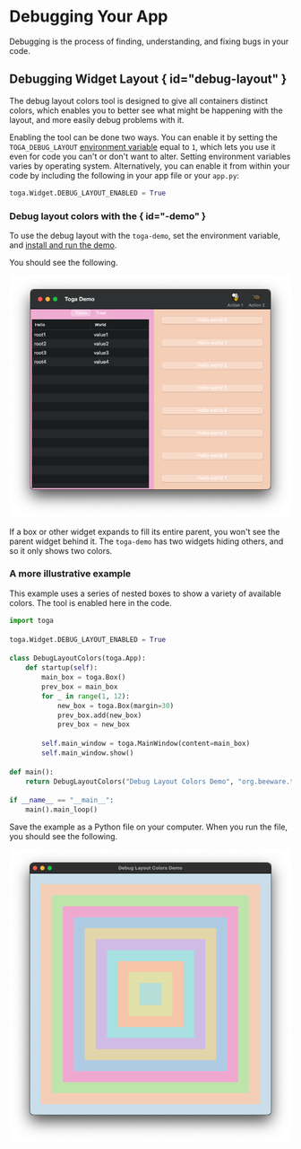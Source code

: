 # Debugging Your App

Debugging is the process of finding, understanding, and fixing bugs in
your code.

## Debugging Widget Layout  { id="debug-layout" }

The debug layout colors tool is designed to give all containers distinct
colors, which enables you to better see what might be happening with the
layout, and more easily debug problems with it.

Enabling the tool can be done two ways. You can enable it by setting the
`TOGA_DEBUG_LAYOUT` [environment
variable](https://superuser.com/questions/284342/what-are-path-and-other-environment-variables-and-how-can-i-set-or-use-them)
equal to `1`, which lets you use it even for code you can't or don't
want to alter. Setting environment variables varies by operating system.
Alternatively, you can enable it from within your code by including the
following in your app file or your `app.py`:

```python
toga.Widget.DEBUG_LAYOUT_ENABLED = True
```

### Debug layout colors with the  { id="-demo" }

To use the debug layout with the `toga-demo`, set the environment
variable, and
[install and run the demo](../tutorial/get-started).

You should see the following.

![image](../images/toga-demo-debug-layout-enabled.png)

If a box or other widget expands to fill its entire parent, you won't
see the parent widget behind it. The `toga-demo` has two widgets hiding
others, and so it only shows two colors.

### A more illustrative example

This example uses a series of nested boxes to show a variety of
available colors. The tool is enabled here in the code.

```python
import toga

toga.Widget.DEBUG_LAYOUT_ENABLED = True

class DebugLayoutColors(toga.App):
    def startup(self):
        main_box = toga.Box()
        prev_box = main_box
        for _ in range(1, 12):
            new_box = toga.Box(margin=30)
            prev_box.add(new_box)
            prev_box = new_box

        self.main_window = toga.MainWindow(content=main_box)
        self.main_window.show()

def main():
    return DebugLayoutColors("Debug Layout Colors Demo", "org.beeware.toga.debug.layout")

if __name__ == "__main__":
    main().main_loop()
```

Save the example as a Python file on your computer. When you run the
file, you should see the following.

![image](../images/concentric-boxes-debug-layout-enabled.png)
